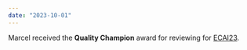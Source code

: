 ```yaml
---
date: "2023-10-01"
---
```

Marcel received the **Quality Champion** award for reviewing for [ECAI23](https://ecai2023.eu/pca).
